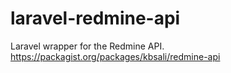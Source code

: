 # laravel-redmine-api
Laravel wrapper for the Redmine API.  https://packagist.org/packages/kbsali/redmine-api
